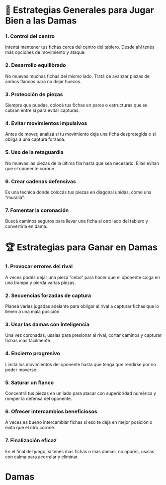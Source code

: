 # 🎯 Estrategias Generales para Jugar Bien a las Damas
### 1. Control del centro
  Intentá mantener tus fichas cerca del centro del tablero. Desde ahí tenés más opciones de movimiento y ataque.

### 2. Desarrollo equilibrado
  No muevas muchas fichas del mismo lado. Tratá de avanzar piezas de ambos flancos para no dejar huecos.

### 3. Protección de piezas
  Siempre que puedas, colocá tus fichas en pares o estructuras que se cubran entre sí para evitar capturas.

### 4. Evitar movimientos impulsivos
  Antes de mover, analizá si tu movimiento deja una ficha desprotegida o si obliga a una captura forzada.

### 5. Uso de la retaguardia
  No muevas las piezas de la última fila hasta que sea necesario. Ellas evitan que el oponente corone.

### 6. Crear cadenas defensivas
  Es una técnica donde colocás tus piezas en diagonal unidas, como una “muralla”.

### 7. Fomentar la coronación
  Buscá caminos seguros para llevar una ficha al otro lado del tablero y convertirla en dama.

# 🏆 Estrategias para Ganar en Damas
### 1. Provocar errores del rival
  A veces podés dejar una pieza “cebo” para hacer que el oponente caiga en una trampa y pierda varias piezas.

### 2. Secuencias forzadas de captura
  Planeá varias jugadas adelante para obligar al rival a capturar fichas que lo lleven a una mala posición.

### 3. Usar las damas con inteligencia
  Una vez coronadas, usalas para presionar al rival, cortar caminos y capturar fichas más fácilmente.

### 4. Encierro progresivo
  Limitá los movimientos del oponente hasta que tenga que rendirse por no poder moverse.

### 5. Saturar un flanco
  Concentrá tus piezas en un lado para atacar con superioridad numérica y romper la defensa del oponente.

### 6. Ofrecer intercambios beneficiosos
  A veces es bueno intercambiar fichas si eso te deja en mejor posición o evita que el otro corone.

### 7. Finalización eficaz
  En el final del juego, si tenés más fichas o más damas, no apurés, usalas con calma para acorralar y eliminar.
  # Damas
